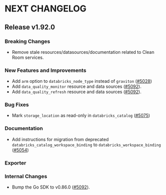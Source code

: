 # NEXT CHANGELOG

## Release v1.92.0

### Breaking Changes

* Remove stale resources/datasources/documentation related to Clean Room services.
### New Features and Improvements

* Add `arm` option to `databricks_node_type` instead of `graviton` ([#5028](https://github.com/databricks/terraform-provider-databricks/pull/5028))
* Add `data_quality_monitor` resource and data sources ([#5092](https://github.com/databricks/terraform-provider-databricks/pull/5092)).
* Add `data_quality_refresh` resource and data sources ([#5092](https://github.com/databricks/terraform-provider-databricks/pull/5092)).

### Bug Fixes

* Mark `storage_location` as read-only in `databricks_catalog` ([#5075](https://github.com/databricks/terraform-provider-databricks/pull/5075))

### Documentation

* Add instructions for migration from deprecated `databricks_catalog_workspace_binding` to `databricks_workspace_binding` ([#5054](https://github.com/databricks/terraform-provider-databricks/pull/5054))

### Exporter

### Internal Changes

* Bump the Go SDK to v0.86.0 ([#5092](https://github.com/databricks/terraform-provider-databricks/pull/5092)).
